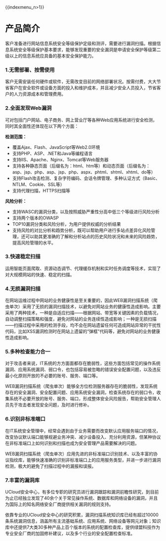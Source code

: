 {{indexmenu_n>1}}

# 产品简介

客户准备进行网站信息系统安全等级保护定级和测评，需要进行漏洞扫描。根据信息系统安全等级保护基本要求，能够发现重要的安全漏洞是申请安全保护等级第二级以上的信息系统应具备的基本安全保护能力。

### 1.无需部署、按需使用

客户无需安装任何硬件或软件，无需改变目前的网络部署状况。按需付费，大大节省客户在安全软件或设备方面的投入和维护成本，并且减少安全人员投入，节省客户的人力资源成本和管理费用。

### 2.全面发现Web漏洞

可对包括门户网站、电子商务、网上营业厅等各种Web应用系统进行安全检测，同时其全面性还体现在以下两个方面：

**检测范围：**

* 覆盖Ajax、Flash、JavaScript等Web2.0环境
* 支持PHP、ASP、.NET和Java等编程语言
* 支持IIS、Apache、Nginx、Tomcat等Web服务器
* 支持各种静态页面（后缀名为：html、htm等）和动态页面（后缀名为：asp、jsp、php、asp、jsp、php、aspx、phtml、shtml、xhtml、do等）
* 支持Flash攻击检测、复杂字符编码、会话令牌管理、多种认证方式（Basic、NTLM、Cookie、SSL等）
* 支持代理扫描，HTTPS扫描等

**风险分析：**

* 支持WASC的漏洞分类，以及按照威胁严重性分高中低三个等级进行风险分析
* 支持两个版本的OWASP
* TOP10漏洞分类和风险分析，为用户提供权威的分析结果
* 支持风险的对比分析和趋势分析，既可以帮助用户进行多站点差异化风险管理，还可以助其更准确的了解和分析站点的历史风险状况和未来的风险趋势，提高风险管理的水平。

### 3.快速稳定扫描

运用智能页面爬取、资源动态调节、代理缓存机制和实时任务调度等技术，实现了对大规模网站的快速、稳定的扫描。

### 4.无损漏洞扫描

在网站运维过程中网站的业务健康性是至关重要的，因此WEB漏洞扫描系统（爬虫单次）采用了无损的漏洞扫描技术，以避免对网站业务的健康性造成影响。主要采用了两种技术，一种是自适应扫描——根据网站、带宽等关键因素的负载情况，自动调整扫描策略和强度，避免对网站的业务连续性造成影响；一种是无损扫描——扫描过程中采用的检测手段，均不会在网站遗留任何可造成网站异常的干扰性代码，比如XSS漏洞检测时在网站上遗留的“弹框”代码等，避免对网站的业务健康性造成影响。

### 5.多种检查能力合一

对于攻击者来说，IT系统的方方面面都存在脆弱性，这些方面包括常见的操作系统漏洞、应用系统漏洞、弱口令，也包括容易被忽略的错误安全配置问题，以及违反最小化原则开放的不必要的账号、服务、端口等。

WEB漏洞扫描系统（爬虫单次）能够全方位检测服务器存在的脆弱性，发现系统存在的安全漏洞、安全配置问题、应用系统安全漏洞，检查系统存在的弱口令，收集系统不必要开放的账号、服务、端口，形成整体安全风险报告，帮助安全管理人员先于攻击者发现安全问题，及时进行修补。

### 6.识别非标准端口

在IT系统安全管理中，经常会遇到由于业务需要而改变默认应用服务端口的情况，改变协议默认端口能够规避业务冲突、减少设备投入、充分利用资源，但某种协议在非标准端口上如何识别和扫描也成为安全管理产品需要解决的问题。

WEB漏洞扫描系统（爬虫单次）应用先进的非标准端口识别技术、以及丰富的协议指纹库，能够快速准确的识别非标准端口上的应用服务类型，并进一步进行漏洞检测，极大的避免了扫描过程中的漏报和误报。

### 7.丰富的漏洞库

UCloud安全中心，有多位专职的研究员进行漏洞跟踪和漏洞前瞻性研究，到目前为止已经独立发现了40余个关于常见操作系统、数据库和网络设备的漏洞，并且为国际上的知名网络安全厂商提供相关漏洞的规则支持。

依靠专业的UCloud安全中心的研究积累，漏洞扫描系统知识库已经有超过10000条系统漏洞信息，涵盖所有主流基础系统、应用系统、网络设备等网元对象；知识库中还提供7大类30多种产品上百个版本的系统的配置检查库，提供绿盟科技作为专业安全厂商的加固修补建议，以及多个行业的安全配置检查标准。
